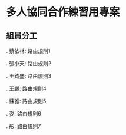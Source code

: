 # 多人協同合作練習用專案

## 組員分工

. 蔡依林: 路由規則1

. 張小天: 路由規則2

. 王鈞盛: 路由規則3

. 王鵬: 路由規則4

. 蘇雅: 路由規則5

. 姿: 路由規則6

. 彤: 路由規則7
